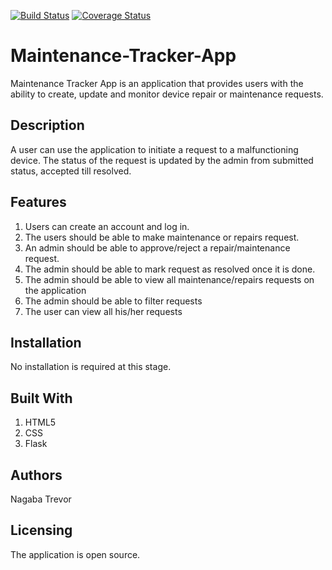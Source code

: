 [![Build Status](https://travis-ci.org/trevornagaba/Maintenance-Tracker-App.svg?branch=develop)](https://travis-ci.org/trevornagaba/Maintenance-Tracker-App)
[![Coverage Status](https://coveralls.io/repos/github/trevornagaba/Maintenance-Tracker-App/badge.svg?branch=master)](https://coveralls.io/github/trevornagaba/Maintenance-Tracker-App?branch=master)

# Maintenance-Tracker-App
Maintenance Tracker App is an application that provides users with the ability to create, update and monitor device repair or maintenance requests.

## Description
A user can use the application to initiate a request to a malfunctioning device. The status of the request is updated by the admin from submitted status, accepted till resolved.

## Features
1. Users can create an account and log in.
1. The users should be able to make maintenance or repairs request.
1. An admin should be able to approve/reject a repair/maintenance request.
1. The admin should be able to mark request as resolved once it is done.
1. The admin should be able to view all maintenance/repairs requests on the application
1. The admin should be able to filter requests
1. The user can view all his/her requests

## Installation
No installation is required at this stage.

## Built With
1. HTML5
1. CSS
1. Flask

## Authors
Nagaba Trevor

## Licensing
The application is open source.